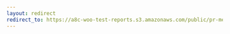 ```yaml
---
layout: redirect
redirect_to: https://a8c-woo-test-reports.s3.amazonaws.com/public/pr-merge/42719/e2e/index.html
---
```

